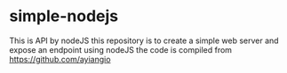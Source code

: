 ﻿# simple-nodejs
This is API by nodeJS
this repository is to create a simple web server and expose an endpoint using nodeJS
the code is compiled from https://github.com/ayiangio
